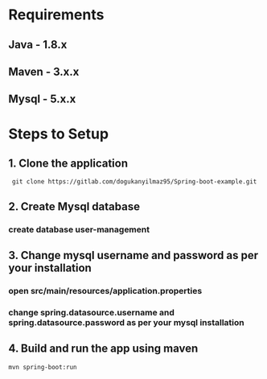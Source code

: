 # Requirements
## Java - 1.8.x

## Maven - 3.x.x

## Mysql - 5.x.x

# Steps to Setup
## 1. Clone the application
```
 git clone https://gitlab.com/dogukanyilmaz95/Spring-boot-example.git
```

## 2. Create Mysql database

### create database user-management
## 3. Change mysql username and password as per your installation

### open src/main/resources/application.properties

### change spring.datasource.username and spring.datasource.password as per your mysql installation

## 4. Build and run the app using maven
```
mvn spring-boot:run
```
